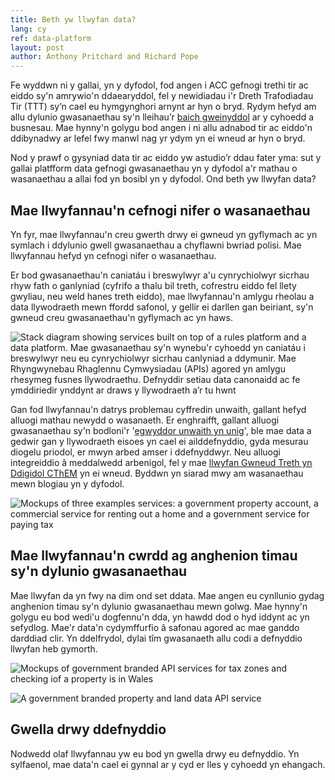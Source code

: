 ```yaml
---
title: Beth yw llwyfan data?
lang: cy
ref: data-platform
layout: post
author: Anthony Pritchard and Richard Pope
---
```

Fe wyddwn ni y gallai, yn y dyfodol, fod angen i ACC gefnogi trethi tir ac eiddo sy'n amrywio'n ddaearyddol, fel y newidiadau i'r Dreth Trafodiadau Tir (TTT) sy’n cael eu hymgynghori arnynt ar hyn o bryd. Rydym hefyd am allu dylunio gwasanaethau sy'n lleihau’r [baich gweinyddol](https://en.wikipedia.org/wiki/Once-only_principle) ar y cyhoedd a busnesau. Mae hynny'n golygu bod angen i ni allu adnabod tir ac eiddo'n ddibynadwy ar lefel fwy manwl nag yr ydym yn ei wneud ar hyn o bryd.

Nod y prawf o gysyniad data tir ac eiddo yw astudio’r ddau fater yma: sut y gallai platfform data gefnogi gwasanaethau yn y dyfodol a'r mathau o wasanaethau a allai fod yn bosibl yn y dyfodol. Ond beth yw llwyfan data?

## Mae llwyfannau'n cefnogi nifer o wasanaethau

Yn fyr, mae llwyfannau'n creu gwerth drwy ei gwneud yn gyflymach ac yn symlach i ddylunio gwell gwasanaethau a chyflawni bwriad polisi. Mae llwyfannau hefyd yn cefnogi nifer o wasanaethau.

Er bod gwasanaethau'n caniatáu i breswylwyr a'u cynrychiolwyr sicrhau rhyw fath o ganlyniad (cyfrifo a thalu bil treth, cofrestru eiddo fel llety gwyliau, neu weld hanes treth eiddo), mae llwyfannau'n amlygu rheolau a data llywodraeth mewn ffordd safonol, y gellir ei darllen gan beiriant, sy'n gwneud creu gwasanaethau'n gyflymach ac yn haws.

![Stack diagram showing services built on top of a rules platform and a data platform. Mae gwasanaethau sy'n wynebu'r cyhoedd yn caniatáu i breswylwyr neu eu cynrychiolwyr sicrhau canlyniad a ddymunir. Mae Rhyngwynebau Rhaglennu Cymwysiadau (APIs) agored yn amlygu rhesymeg fusnes llywodraethu. Defnyddir setiau data canonaidd ac fe ymddiriedir ynddynt ar draws y llywodraeth a’r tu hwnt](/property-data-poc/assets/images/stack-cy.png)

Gan fod llwyfannau'n datrys problemau cyffredin unwaith, gallant hefyd alluogi mathau newydd o wasanaeth. Er enghraifft, gallant alluogi gwasanaethau sy'n bodloni'r '[egwyddor unwaith yn unig](https://en.wikipedia.org/wiki/Once-only_principle)', ble mae data a gedwir gan y llywodraeth eisoes yn cael ei ailddefnyddio, gyda mesurau diogelu priodol, er mwyn arbed amser i ddefnyddwyr. Neu alluogi integreiddio â meddalwedd arbenigol, fel y mae [llwyfan Gwneud Treth yn Ddigidol CThEM](https://www.gov.uk/guidance/find-software-thats-compatible-with-making-tax-digital-for-vat) yn ei wneud. Byddwn yn siarad mwy am wasanaethau mewn blogiau yn y dyfodol.

![Mockups of three examples services: a government property account, a commercial service for renting out a home and a government service for paying tax](/property-data-poc/assets/images/services-cy.png)

## Mae llwyfannau'n cwrdd ag anghenion timau sy'n dylunio gwasanaethau

Mae llwyfan da yn fwy na dim ond set ddata. Mae angen eu cynllunio gydag anghenion timau sy'n dylunio gwasanaethau mewn golwg. Mae hynny'n golygu eu bod wedi'u dogfennu'n dda, yn hawdd dod o hyd iddynt ac yn sefydlog. Mae'r data'n cydymffurfio â safonau agored ac mae ganddo darddiad clir. Yn ddelfrydol, dylai tîm gwasanaeth allu codi a defnyddio llwyfan heb gymorth.

![Mockups of government branded API services for tax zones and checking iof a property is in  Wales](/property-data-poc/assets/images/rules-cy.png)

![A government branded property and land data API service](/property-data-poc/assets/images/data-cy.png)

## Gwella drwy ddefnyddio

Nodwedd olaf llwyfannau yw eu bod yn gwella drwy eu defnyddio. Yn sylfaenol, mae data'n cael ei gynnal ar y cyd er lles y cyhoedd yn ehangach.
